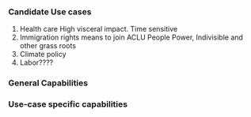

### Candidate Use cases
1.  Health care
 High visceral impact. Time sensitive
2.  Immigration rights
    means to join ACLU People Power, Indivisible and other grass roots
3.  Climate policy
4.  Labor????


### General Capabilities


### Use-case specific capabilities
  